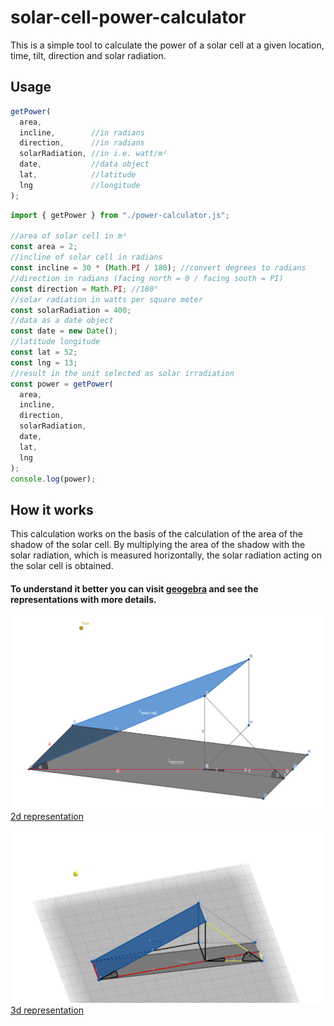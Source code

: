 # solar-cell-power-calculator

This is a simple tool to calculate the power of a solar cell at a given location, time, tilt, direction and solar radiation.
## Usage

```javascript
getPower(
  area,
  incline,        //in radians
  direction,      //in radians
  solarRadiation, //in i.e. watt/m²
  date,           //data object
  lat,            //latitude
  lng             //longitude
);
```

```javascript
import { getPower } from "./power-calculator.js";

//area of solar cell in m²
const area = 2;
//incline of solar cell in radians
const incline = 30 * (Math.PI / 180); //convert degrees to radians
//direction in radians (facing north = 0 / facing south = PI)
const direction = Math.PI; //180°
//solar radiation in watts per square meter
const solarRadiation = 400;
//data as a date object
const date = new Date();
//latitude longitude
const lat = 52;
const lng = 13;
//result in the unit selected as solar irradiation
const power = getPower(
  area,
  incline,
  direction,
  solarRadiation,
  date,
  lat,
  lng
);
console.log(power);
```
## How it works

This calculation works on the basis of the calculation of the area of the shadow of the solar cell. By multiplying the area of the shadow with the solar radiation, which is measured horizontally, the solar radiation acting on the solar cell is obtained.

#### To understand it better you can visit [geogebra](https://geogebra.org/m/hmhbh2d7) and see the representations with more details.

![alt text](https://github.com/mauricekuehl/solar-cell-power-calculator/blob/main/screenshots/2d-image.png?raw=true)
[2d representation](https://www.geogebra.org/m/rdpsaf68)

![alt text](https://github.com/mauricekuehl/solar-cell-power-calculator/blob/main/screenshots/3d-image.png?raw=true)
[3d representation](https://geogebra.org/m/hmhbh2d7)
